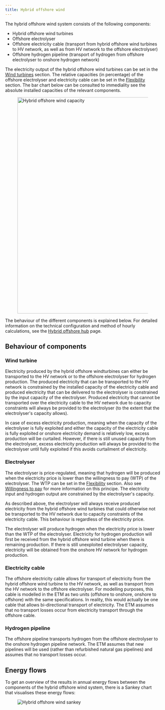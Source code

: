 ```yaml
---
title: Hybrid offshore wind
---
```


The hybrid offshore wind system consists of the following components:
-   Hybrid offshore wind turbines
-	Offshore electrolyser
-	Offshore electricity cable (transport from hybrid offshore wind turbines to HV network, as well as from HV network to the offshore electrolyser)
-	Offshore hydrogen pipeline (transport of hydrogen from offshore electrolyser to onshore hydrogen network)

The electricity output of the hybrid offshore wind turbines can be set in the [Wind turbines](https://energytransitionmodel.com/scenario/supply/electricity_renewable/wind-turbines) section. The relative capacities (in percentage) of the offshore electrolyser and electricity cable can be set in the [Flexibility](https://energytransitionmodel.com/scenario/flexibility/flexibility_net_load/hybrid-offshore-wind-components) section. The bar chart below can be consulted to immediality see the absolute installed capacities of the relevant components. 

<div className="images-row">
  <figure>
    <img 
        src="/img/docs/20240612_hybrid_offshore_wind_capacity.png" alt="Hybrid offshore wind capacity" width= '700' />
  </figure>
</div>

The behaviour of the different components is explained below. For detailed information on the technical configuration and method of hourly calculations, see the [Hybrid offshore hub](/contrib/hybrid-offshore-hub) page.

## Behaviour of components

### Wind turbine
Electricity produced by the hybrid offshore windturbines can either be transported to the HV network or to the offshore electrolyser for hydrogen production. The produced electricity that can be transported to the HV network is constrained by the installed capacity of the electricity cable and produced electricity that can be delivered to the electrolyser is constrained by the input capacity of the electrolyser. Produced electricity that cannot be transported over the electricity cable to the HV network due to capacity constraints will always be provided to the electrolyser (to the extent that the electrolyser's capacity allows). 

In case of excess electricity production, meaning when the capacity of the electrolyser is fully exploited and either the capacity of the electricity cable is fully exploited or onshore electricity demand is relatively low, excess production will be curtailed. However, if there is still unused capacity from the electrolyser, excess electricity production will always be provided to the electrolyser until fully exploited if this avoids curtailment of electricity.

### Electrolyser
The electrolyser is price-regulated, meaning that hydrogen will be produced when the electricity price is lower than the willingness to pay (WTP) of the electrolyser. The WTP can be set in the [Flexibility](https://energytransitionmodel.com/scenario/flexibility/flexibility_net_load/hybrid-offshore-wind-components) section. Also see [Willingness to pay](electricity-conversion#willingness-to-pay) for more information on this principe. The electricity input and hydrogen output are constrained by the electrolyser's capacity.

As described above, the electrolyser will always receive produced electricity from the hybrid offshore wind turbines that could otherwise not be transported to the HV network due to capacity constraints of the electricity cable. This behaviour is regardless of the electricity price.

The electrolyser will produce hydrogen when the electricity price is lower than the WTP of the electrolyser. Electricity for hydrogen production will first be received from the hybrid offshore wind turbine when there is remaining production. If there is still unexploited electrolyser capacity, electricity will be obtained from the onshore HV network for hydrogen production.

### Electricity cable
The offshore electricity cable allows for transport of electricity from the hybrid offshore wind turbine to the HV network, as well as transport from the HV network to the offshore electrolyser. For modelling purposes, this cable is modelled in the ETM as two units (offshore to onshore, onshore to offshore) with the same specifications. In reality, this would actually be one cable that allows bi-directional transport of electricity. The ETM assumes that no transport losses occur from electricity transport through the offshore cable. 

### Hydrogen pipeline
The offshore pipeline transports hydrogen from the offshore electrolyser to the onshore hydrogen pipeline network. The ETM assumes that new pipelines will be used (rather than refurbished natural gas pipelines) and assumes that no transport losses occur. 

## Energy flows
To get an overview of the results in annual energy flows between the components of the hybrid offshore wind system, there is a Sankey chart that visualises these energy flows: 

<div className="images-row">
  <figure>
    <img 
        src="/img/docs/20240612_hybrid_offhsore_wind_sankey.png" alt="Hybrid offshore wind sankey" />
  </figure>
</div>
